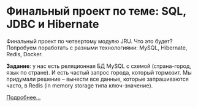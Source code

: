 # Финальный проект по теме: SQL, JDBC и Hibernate

Финальный проект по четвертому модулю JRU. Что это будет?
Попробуем поработать с разными технологиями: MySQL, Hibernate, Redis, Docker.

**Задание**: у нас есть реляционная БД MySQL с схемой (страна-город, язык по стране).
И есть частый запрос города, который тормозит. Мы придумали решение – вынести все данные,
которые запрашиваются часто, в Redis (in memory storage типа ключ-значение).

[Подробнее...](https://javarush.com/quests/lectures/jru.module4.lecture08)